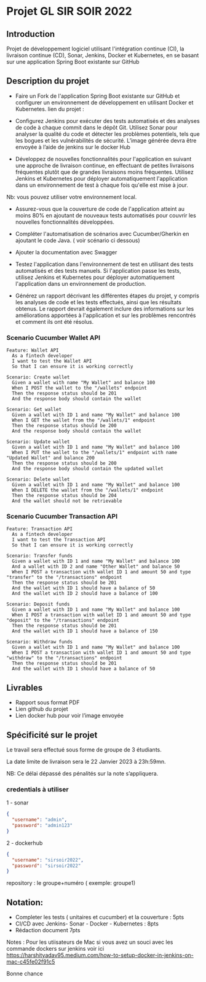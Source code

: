 # Projet GL SIR SOIR 2022

## Introduction
Projet de développement logiciel utilisant l'intégration continue (CI), la livraison continue (CD), Sonar, Jenkins, Docker et Kubernetes, en se basant sur une application Spring Boot existante sur GitHub

## Description du projet
- Faire un Fork de l'application Spring Boot existante sur GitHub et configurer un environnement de développement en utilisant Docker et Kubernetes.
lien du projet :

- Configurez Jenkins pour exécuter des tests automatisés et des analyses de code à chaque commit dans le dépôt Git. Utilisez Sonar pour analyser la qualité du code et détecter les problèmes potentiels, tels que les bogues et les vulnérabilités de sécurité. L’image générée devra être envoyée à l’aide de jenkins sur le docker Hub

- Développez de nouvelles fonctionnalités pour l'application en suivant une approche de livraison continue, en effectuant de petites livraisons fréquentes plutôt que de grandes livraisons moins fréquentes. Utilisez Jenkins et Kubernetes pour déployer automatiquement l'application dans un environnement de test à chaque fois qu'elle est mise à jour.

Nb: vous pouvez utiliser votre environnement local.

- Assurez-vous que la couverture de code de l'application atteint au moins 80% en ajoutant de nouveaux tests automatisés pour couvrir les nouvelles fonctionnalités développées.

- Compléter l'automatisation de scénarios avec Cucumber/Gherkin en ajoutant le code Java. ( voir scénario ci dessous)

- Ajouter la documentation avec Swagger

- Testez l'application dans l'environnement de test en utilisant des tests automatisés et des tests manuels. Si l'application passe les tests, utilisez Jenkins et Kubernetes pour déployer automatiquement l'application dans un environnement de production.

- Générez un rapport décrivant les différentes étapes du projet, y compris les analyses de code et les tests effectués, ainsi que les résultats obtenus. Le rapport devrait également inclure des informations sur les améliorations apportées à l'application et sur les problèmes rencontrés et comment ils ont été résolus.

### Scenario Cucumber Wallet API
```gherkin
Feature: Wallet API
  As a fintech developer
  I want to test the Wallet API
  So that I can ensure it is working correctly

Scenario: Create wallet
  Given a wallet with name "My Wallet" and balance 100
  When I POST the wallet to the "/wallets" endpoint
  Then the response status should be 201
  And the response body should contain the wallet

Scenario: Get wallet
  Given a wallet with ID 1 and name "My Wallet" and balance 100
  When I GET the wallet from the "/wallets/1" endpoint
  Then the response status should be 200
  And the response body should contain the wallet

Scenario: Update wallet
  Given a wallet with ID 1 and name "My Wallet" and balance 100
  When I PUT the wallet to the "/wallets/1" endpoint with name "Updated Wallet" and balance 200
  Then the response status should be 200
  And the response body should contain the updated wallet

Scenario: Delete wallet
  Given a wallet with ID 1 and name "My Wallet" and balance 100
  When I DELETE the wallet from the "/wallets/1" endpoint
  Then the response status should be 204
  And the wallet should not be retrievable

```

### Scenario Cucumber Transaction API
```gherkin
Feature: Transaction API
  As a fintech developer
  I want to test the Transaction API
  So that I can ensure it is working correctly

Scenario: Transfer funds
  Given a wallet with ID 1 and name "My Wallet" and balance 100
  And a wallet with ID 2 and name "Other Wallet" and balance 50
  When I POST a transaction with wallet ID 1 and amount 50 and type "transfer" to the "/transactions" endpoint
  Then the response status should be 201
  And the wallet with ID 1 should have a balance of 50
  And the wallet with ID 2 should have a balance of 100

Scenario: Deposit funds
  Given a wallet with ID 1 and name "My Wallet" and balance 100
  When I POST a transaction with wallet ID 1 and amount 50 and type "deposit" to the "/transactions" endpoint
  Then the response status should be 201
  And the wallet with ID 1 should have a balance of 150

Scenario: Withdraw funds
  Given a wallet with ID 1 and name "My Wallet" and balance 100
  When I POST a transaction with wallet ID 1 and amount 50 and type "withdraw" to the "/transactions" endpoint
  Then the response status should be 201
  And the wallet with ID 1 should have a balance of 50
```


## Livrables
- Rapport sous format PDF
- Lien github du projet
- Lien docker hub pour voir l’image envoyée

## Spécificité sur le projet
Le travail sera effectué sous forme de groupe de 3 étudiants.

La date limite de livraison sera le 22 Janvier 2023 à 23h:59mn.

NB: Ce délai dépassé des pénalités sur la note s’appliquera.



### credentials à utiliser 
1 - sonar
```json
{
  "username": "admin",
  "password": "admin123"
}
```

2 - dockerhub
```json
{
  "username": "sirsoir2022",
  "password": "sirsoir2022"
}
```
repository : le groupe+numéro ( exemple: groupe1)



## Notation:
- Completer les tests ( unitaires et cucumber) et la couverture : 5pts
- CI/CD avec Jenkins- Sonar - Docker - Kubernetes :  8pts
- Rédaction document 7pts


Notes :
Pour les utiisateurs de Mac si vous avez un souci avec les commande dockers sur jenkins voir ici https://harshityadav95.medium.com/how-to-setup-docker-in-jenkins-on-mac-c45fe02f91c5

Bonne chance
